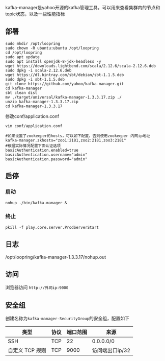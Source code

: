 kafka-manager是yahoo开源的kafka管理工具，可以用来查看集群内的节点和topic状态，以及一些性能指标
## 部署
```
sudo mkdir /opt/loopring
sudo chown -R ubuntu:ubuntu /opt/loopring
cd /opt/loopring
sudo apt update
sudo apt install openjdk-8-jdk-headless -y
wget https://downloads.lightbend.com/scala/2.12.6/scala-2.12.6.deb
sudo dpkg -i scala-2.12.6.deb 
wget https://dl.bintray.com/sbt/debian/sbt-1.1.5.deb
sudo dpkg -i sbt-1.1.5.deb
git clone https://github.com/yahoo/kafka-manager.git
cd kafka-manager
sbt clean dist
mv ./target/universal/kafka-manager-1.3.3.17.zip ./
unzip kafka-manager-1.3.3.17.zip
cd kafka-manager-1.3.3.17
```
修改conf/application.conf

`vim conf/application.conf`
```
#如果设置了zookeeper的hosts，可以如下配置，否则使用zookeeper 内网ip地址
kafka-manager.zkhosts="zoo1:2181,zoo2:2181,zoo3:2181"
#根据实际情况配置下面认证选项
basicAuthentication.enabled=true
basicAuthentication.username="admin"
basicAuthentication.password="admin"
```
## 启停
### 启动
`nohup ./bin/kafka-manager &`
### 终止
`pkill -f play.core.server.ProdServerStart`
## 日志
/opt/loopring/kafka-manager-1.3.3.17/nohup.out
## 访问
浏览器访问 `http://外网ip:9000`
## 安全组
创建名称为`kafka-manager-SecurityGroup`的安全组，配置如下

|类型         | 协议 | 端口范围| 来源     |
|-------------|-----|--------|---------|
| SSH         | TCP | 22     | 0.0.0.0/0|
| 自定义 TCP 规则| TCP | 9000   | 访问端出口ip/32 |